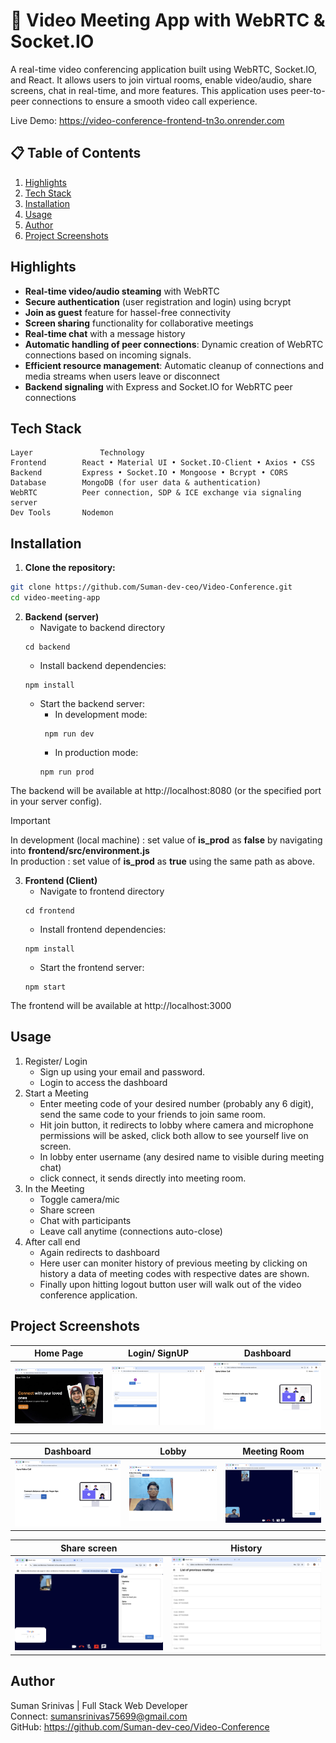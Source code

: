# 🎥 Video Meeting App with WebRTC & Socket.IO

A real-time video conferencing application built using WebRTC, Socket.IO, and React. It allows users to join virtual rooms, enable video/audio, share screens, chat in real-time, and more features. This application uses peer-to-peer connections to ensure a smooth video call experience.

Live Demo: https://video-conference-frontend-tn3o.onrender.com

## 📋 Table of Contents
1. [Highlights](#highlights)
2. [Tech Stack](#tech-stack)
3. [Installation](#installation)
4. [Usage](#usage)
5. [Author](#author)
6. [Project Screenshots](#project-screenshots)

 

## Highlights
- **Real-time video/audio steaming** with WebRTC
- **Secure authentication** (user registration and login) using bcrypt
- **Join as guest** feature for hassel-free connectivity
- **Screen sharing** functionality for collaborative meetings
- **Real-time chat** with a message history
- **Automatic handling of peer connections**: Dynamic creation of WebRTC connections based on incoming signals.
- **Efficient resource management**: Automatic cleanup of connections and media streams when users leave or disconnect
- **Backend signaling** with Express and Socket.IO for WebRTC peer connections

## Tech Stack
```
Layer				Technology
Frontend		React • Material UI • Socket.IO-Client • Axios • CSS 
Backend			Express • Socket.IO • Mongoose • Bcrypt • CORS
Database		MongoDB (for user data & authentication)
WebRTC			Peer connection, SDP & ICE exchange via signaling server
Dev Tools		Nodemon 
```


## Installation
1. **Clone the repository:**
```bash
git clone https://github.com/Suman-dev-ceo/Video-Conference.git
cd video-meeting-app 
```
2. **Backend (server)**
   - Navigate to backend directory
   ```
   cd backend
   ```
   - Install backend dependencies:
   ```
   npm install
   ```
   - Start the backend server:
     + In development mode:
     ```
      npm run dev
     ```
     + In production mode:
     ```
     npm run prod
     ```
  The backend will be available at http://localhost:8080 (or the specified port in your server config).
  > [!IMPORTANT]
> In development (local machine) : set value of **is_prod** as **false** by navigating into **frontend/src/environment.js** \
> In production : set value of **is_prod** as **true** using the same path as above.

3. **Frontend (Client)**
   - Navigate to frontend directory
   ```
   cd frontend
   ```
   - Install frontend dependencies:
   ```
   npm install
   ```
   - Start the frontend server:
   ```
   npm start
   ```
 
The frontend will be available at http://localhost:3000  

## Usage
1. Register/ Login
   - Sign up using your email and password.
   - Login to access the dashboard
2. Start a Meeting 
   - Enter meeting code of your desired number (probably any 6 digit), send the same code to your friends to join same room.
   - Hit join button, it redirects to lobby where camera and microphone permissions will be asked, click both allow to see yourself live on screen.
   - In lobby enter username (any desired name to visible during meeting chat)
   - click connect, it sends directly into meeting room.
3. In the Meeting
   - Toggle camera/mic
   - Share screen
   - Chat with participants
   - Leave call anytime (connections auto-close)
4. After call end
   - Again redirects to dashboard
   - Here user can moniter history of previous meeting by clicking on history a data of meeting codes with respective dates are shown.
   - Finally upon hitting logout button user will walk out of the video conference application.

## Project Screenshots

| Home Page | Login/ SignUP | Dashboard |
|------------|---------------|--------------|
| ![Home](frontend/Images/%20%202025-10-12%20at%2011.27.31.png) | ![Login/Signup]( https://github.com/Suman-dev-ceo/Video-Conference/blob/main/frontend/Images/%20%202025-10-12%20at%2011.27.55.png) | ![Dashboard]( https://github.com/Suman-dev-ceo/Video-Conference/blob/main/frontend/Images/%20%202025-10-12%20at%2011.28.39.png) |

| Dashboard | Lobby| Meeting Room |
|-------------|--------------|---------------|
| ![Login]( https://github.com/Suman-dev-ceo/Video-Conference/blob/main/frontend/Images/%20%202025-10-12%20at%2011.29.02.png) | ![Signup]( https://github.com/Suman-dev-ceo/Video-Conference/blob/main/frontend/Images/%20%202025-10-12%20at%2011.30.51.png) | ![Share]( https://github.com/Suman-dev-ceo/Video-Conference/blob/main/frontend/Images/%20%202025-10-12%20at%2011.33.47.png) |

| Share screen | History |
|------------------|-----------------|
| ![Participants]( https://github.com/Suman-dev-ceo/Video-Conference/blob/main/frontend/Images/%20%202025-10-12%20at%2011.36.41.png) | ![EndCall]( https://github.com/Suman-dev-ceo/Video-Conference/blob/main/frontend/Images/%20%202025-10-12%20at%2011.36.56.png) |

## Author
Suman Srinivas | Full Stack Web Developer \
Connect: sumansrinivas75699@gmail.com \
GitHub: https://github.com/Suman-dev-ceo/Video-Conference





